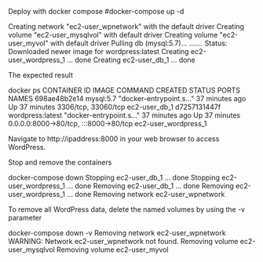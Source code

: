 
Deploy with docker compose
#docker-compose up -d

  Creating network "ec2-user_wpnetwork" with the default driver
  Creating volume "ec2-user_mysqlvol" with default driver
  Creating volume "ec2-user_myvol" with default driver
  Pulling db (mysql:5.7)...
  .......
  Status: Downloaded newer image for wordpress:latest
  Creating ec2-user_wordpress_1 ... done
  Creating ec2-user_db_1        ... done
  
  The expected result
  
  docker ps
CONTAINER ID   IMAGE              COMMAND                  CREATED          STATUS          PORTS                                   NAMES
698ae48b2e14   mysql:5.7          "docker-entrypoint.s…"   37 minutes ago   Up 37 minutes   3306/tcp, 33060/tcp                     ec2-user_db_1
d7257131447f   wordpress:latest   "docker-entrypoint.s…"   37 minutes ago   Up 37 minutes   0.0.0.0:8000->80/tcp, :::8000->80/tcp   ec2-user_wordpress_1


Navigate to http://ipaddress:8000 in your web browser to access WordPress.


Stop and remove the containers

docker-compose down
Stopping ec2-user_db_1        ... done
Stopping ec2-user_wordpress_1 ... done
Removing ec2-user_db_1        ... done
Removing ec2-user_wordpress_1 ... done
Removing network ec2-user_wpnetwork

To remove all WordPress data, delete the named volumes by using the -v parameter

 docker-compose down -v
Removing network ec2-user_wpnetwork
WARNING: Network ec2-user_wpnetwork not found.
Removing volume ec2-user_mysqlvol
Removing volume ec2-user_myvol
